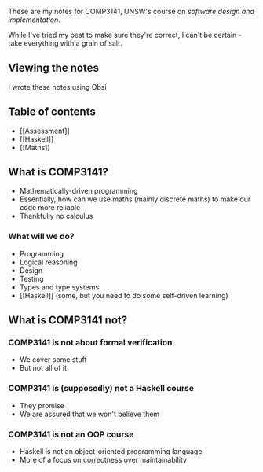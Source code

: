 These are my notes for COMP3141, UNSW's course on *software design and implementation*.

While I've tried my best to make sure they're correct, I can't be certain - take everything with a grain of salt.

## Viewing the notes
I wrote these notes using Obsi

## Table of contents
- [[Assessment]]
- [[Haskell]]
- [[Maths]]

## What is COMP3141?

- Mathematically-driven programming
- Essentially, how can we use maths (mainly discrete maths) to make our code more reliable
- Thankfully no calculus

### What will we do?

- Programming
- Logical reasoning
- Design
- Testing
- Types and type systems
- [[Haskell]] (some, but you need to do some self-driven learning)

## What is COMP3141 not?

### COMP3141 is not about formal verification

- We cover some stuff
- But not all of it

### COMP3141 is (supposedly) not a Haskell course

- They promise
- We are assured that we won't believe them

### COMP3141 is not an OOP course

- Haskell is not an object-oriented programming language
- More of a focus on correctness over maintainability
